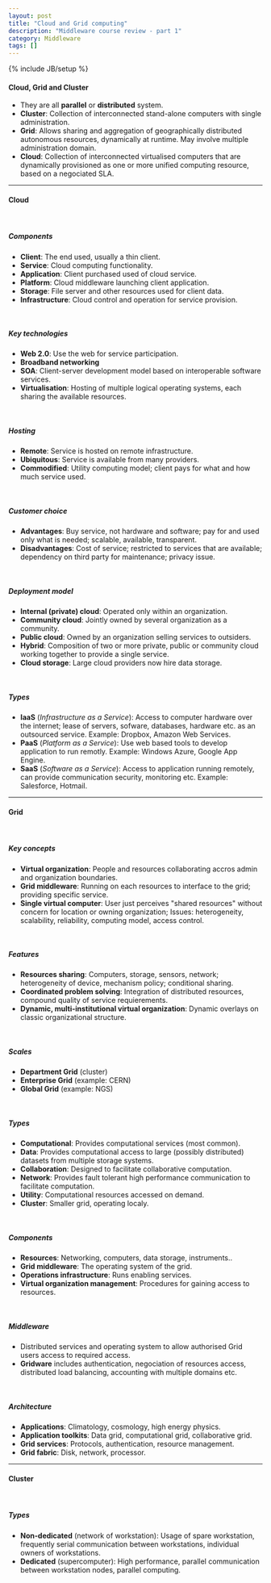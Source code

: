 ```yaml
---
layout: post
title: "Cloud and Grid computing"
description: "Middleware course review - part 1"
category: Middleware
tags: []
---
```

{% include JB/setup %}

#### Cloud, Grid and Cluster

* They are all **parallel** or **distributed** system.
* **Cluster**: Collection of interconnected stand-alone computers with single administration.
* **Grid**: Allows sharing and aggregation of geographically distributed autonomous resources, dynamically at runtime. May involve multiple administration domain.
* **Cloud**: Collection of interconnected virtualised computers that are dynamically provisioned as one or more unified computing resource, based on a negociated SLA.

* * *

#### Cloud

<br/>

##### Components

* **Client**: The end used, usually a thin client.
* **Service**: Cloud computing functionality.
* **Application**: Client purchased used of cloud service.
* **Platform**: Cloud middleware launching client application.
* **Storage**: File server and other resources used for client data.
* **Infrastructure**: Cloud control and operation for service provision.

<br/>

##### Key technologies

* **Web 2.0**: Use the web for service participation.
* **Broadband networking**
* **SOA**: Client-server development model based on interoperable software services.
* **Virtualisation**: Hosting of multiple logical operating systems, each sharing the available resources.

<br/>

##### Hosting

* **Remote**: Service is hosted on remote infrastructure.
* **Ubiquitous**: Service is available from many providers.
* **Commodified**: Utility computing model; client pays for what and how much service used.

<br/>

##### Customer choice

* **Advantages**: Buy service, not hardware and software; pay for and used only what is needed; scalable, available, transparent.
* **Disadvantages**: Cost of service; restricted to services that are available; dependency on third party for maintenance; privacy issue.

<br/>

##### Deployment model

* **Internal (private) cloud**: Operated only within an organization.
* **Community cloud**: Jointly owned by several organization as a community.
* **Public cloud**: Owned by an organization selling services to outsiders.
* **Hybrid**: Composition of two or more private, public or community cloud working together to provide a single service.
* **Cloud storage**: Large cloud providers now hire data storage.

<br/>

##### Types

* **IaaS** (*Infrastructure as a Service*): Access to computer hardware over the internet; lease of servers, sofware, databases, hardware etc. as an outsourced service. Example: Dropbox, Amazon Web Services.
* **PaaS** (*Platform as a Service*): Use web based tools to develop application to run remotly. Example: Windows Azure, Google App Engine.
* **SaaS** (*Software as a Service*): Access to application running remotely, can provide communication security, monitoring etc. Example: Salesforce, Hotmail.

* * *

#### Grid

<br/>

##### Key concepts

* **Virtual organization**: People and resources collaborating accros admin and organization boundaries.
* **Grid middleware**: Running on each resources to interface to the grid; providing specific service.
* **Single virtual computer**: User just perceives "shared resources" without concern for location or owning organization; Issues: heterogeneity, scalability, reliability, computing model, access control.

<br/>

##### Features

* **Resources sharing**: Computers, storage, sensors, network; heterogeneity of device, mechanism policy; conditional sharing.
* **Coordinated problem solving**: Integration of distributed resources, compound quality of service requierements.
* **Dynamic, multi-institutional virtual organization**: Dynamic overlays on classic organizational structure.

<br/>

##### Scales

* **Department Grid** (cluster)
* **Enterprise Grid** (example: CERN)
* **Global Grid** (example: NGS)

<br/>

##### Types

* **Computational**: Provides computational services (most common).
* **Data**: Provides computational access to large (possibly distributed) datasets from multiple storage systems.
* **Collaboration**: Designed to facilitate collaborative computation.
* **Network**: Provides fault tolerant high performance communication to facilitate computation.
* **Utility**: Computational resources accessed on demand.
* **Cluster**: Smaller grid, operating localy.

<br/>

##### Components

* **Resources**: Networking, computers, data storage, instruments..
* **Grid middleware**: The operating system of the grid.
* **Operations infrastructure**: Runs enabling services.
* **Virtual organization management**: Procedures for gaining access to resources.

<br/>

##### Middleware

* Distributed services and operating system to allow authorised Grid users access to required access. 
* **Gridware** includes authentication, negociation of resources access, distributed load balancing, accounting with multiple domains etc.

<br/>

##### Architecture

* **Applications**: Climatology, cosmology, high energy physics. 
* **Application toolkits**: Data grid, computational grid, collaborative grid.
* **Grid services**: Protocols, authentication, resource management.
* **Grid fabric**: Disk, network, processor.

* * *

#### Cluster

<br/>

##### Types

* **Non-dedicated** (network of workstation): Usage of spare workstation, frequently serial communication between workstations, individual owners of workstations.
* **Dedicated** (supercomputer): High performance, parallel communication between workstation nodes, parallel computing.
